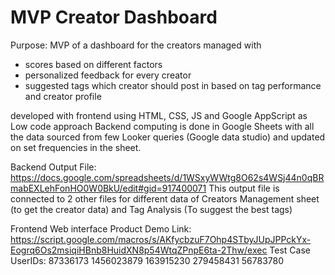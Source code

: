 # MVP Creator Dashboard

Purpose: MVP of a dashboard for the creators managed with
 - scores based on different factors
 - personalized feedback for every creator
 - suggested tags which creator should post in based on tag performance and creator profile

developed with frontend using HTML, CSS, JS and Google AppScript as Low code approach
Backend computing is done in Google Sheets with all the data sourced from few Looker queries (Google data studio) and updated on set frequencies in the sheet.

Backend Output File: https://docs.google.com/spreadsheets/d/1WSxyWWtg8O62s4WSj44n0qBRmabEXLehFonHO0W0BkU/edit#gid=917400071
This output file is connected to 2 other files for different data of Creators Management sheet (to get the creator data) and Tag Analysis (To suggest the best tags)

Frontend Web interface Product Demo Link: https://script.google.com/macros/s/AKfycbzuF7Ohp4STbyJUpJPPckYx-Eogrq6Os2msiqiHBnb8HuidXN8p54WtqZPnpE6ta-2Thw/exec
Test Case UserIDs: 
87336173
1456023879
163915230
279458431
56783780
